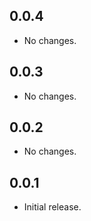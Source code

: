 ## 0.0.4

- No changes.

## 0.0.3

- No changes.

## 0.0.2

- No changes.

## 0.0.1

- Initial release.

